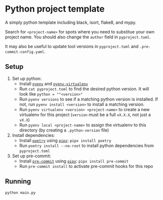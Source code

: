# Python project template

A simply python template including black, isort, flake8, and mypy.

Search for `<project-name>` for spots where you need to substitue your own project name. You should also change the
`author` field in `pyproject.toml`.

It may also be useful to update tool versions in `pyproject.toml` and `.pre-commit-config.yaml`.

## Setup

1. Set up python:
   - Install [`pyenv`](https://github.com/pyenv/pyenv) and
     [`pyenv-virtualenv`](https://github.com/pyenv/pyenv-virtualenv)
   - Run `cat pyproject.toml` to find the desired python version. It will look like `python = "^<version>"`
   - Run `pyenv versions` to see if a matching python version is installed. If not, run `pyenv install <version>` to
     install a matching version.
   - Run `pyenv virtualenv <version> <project-name>` to create a new virtualenv for this project (`version` must
     be a full `vX.X.X`, not just a `vX.X`)
   - Run `pyenv local <project-name>` to assign the virtualenv to this directory (by creating a `.python-version`
     file)
2. Install dependencies:
   - Install [`poetry`](https://python-poetry.org/) using [`pipx`](https://pipx.pypa.io/stable/):
     `pipx install poetry`
   - Run `poetry install --no-root` to install python dependencies from `pyproject.toml`
3. Set up pre-commit:
   - Install [`pre-commit`](https://pre-commit.com/) using [`pipx`](https://pipx.pypa.io/stable/):
     `pipx install pre-commit`
   - Run `pre-commit install` to activate pre-commit hooks for this repo

## Running

`python main.py`
